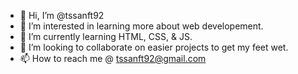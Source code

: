 - 👋 Hi, I’m @tssanft92
- 👀 I’m interested in learning more about web developement.
- 🌱 I’m currently learning HTML, CSS, & JS.
- 💞️ I’m looking to collaborate on easier projects to get my feet wet.
- 📫 How to reach me @ tssanft92@gmail.com

<!---
tssanft92/tssanft92 is a ✨ special ✨ repository because its `README.md` (this file) appears on your GitHub profile.
You can click the Preview link to take a look at your changes.
--->
